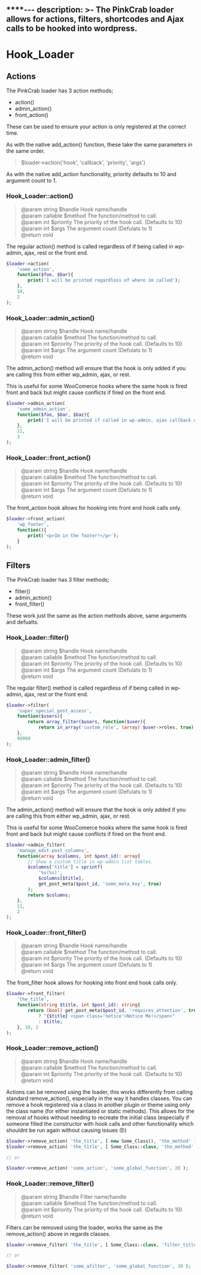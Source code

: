 ****---
description: >-
  The PinkCrab loader allows for actions, filters, shortcodes and Ajax calls to
  be hooked into wordpress.
---

# Hook_Loader

## Actions

The PinkCrab loader has 3 action methods;

* action\(\)
* admin\_action\(\)
* front\_action\(\)

These can be used to ensure your action is only registered at the correct time.

As with the native add\_action\(\) function, these take the same parameters in the same order.

> $loader-&gt;action\('hook', 'callback', 'priority', 'args'\)

As with the native add\_action functionality, priority defaults to 10 and argument count to 1.

### Hook_Loader::action\(\)

> @param string $handle Hook name/handle  
> @param callable $method The function/method to call.  
> @param int $priority The priority of the hook call. \(Defaults to 10\)  
> @param int $args The argument count \(Defulats to 1\)  
> @return void

The regular action\(\) method is called regardless of if being called in wp-admin, ajax, rest or the front end. 

```php
$loader->action(
    'some_action', 
    function($foo, $bar){
        print('I will be printed regardless of where im called'); 
    },
    10,
    2
);
```

### Hook_Loader::admin\_action\(\)

> @param string $handle Hook name/handle  
> @param callable $method The function/method to call.  
> @param int $priority The priority of the hook call. \(Defaults to 10\)  
> @param int $args The argument count \(Defulats to 1\)  
> @return void

The admin\_action\(\) method will ensure that the hook is only added if you are calling this from either wp\_admin, ajax, or rest.

This is useful for some WooComerce hooks where the same hook is fired front and back but might cause conflicts if fired on the front end.

```php
$loader->admin_action(
    'some_admin_action', 
    function($foo, $bar, $baz){
        print('I will be printed if called in wp-admin, ajax callback or rest endpoint.'); 
    },
    11,
    3
);
```

### Hook_Loader::front\_action\(\)

> @param string $handle Hook name/handle  
> @param callable $method The function/method to call.  
> @param int $priority The priority of the hook call. \(Defaults to 10\)  
> @param int $args The argument count \(Defulats to 1\)  
> @return void

The front\_action hook allows for hooking into front end hook calls only. 

```php
$loader->front_action(
    'wp_footer', 
    function(){
        print('<p>Im in the footer!</p>'); 
    }
);
```

## Filters

The PinkCrab loader has 3 filter methods;

* filter\(\)
* admin\_action\(\)
* front\_filter\(\)

These work just the same as the action methods above, same arguments and defualts.

### Hook_Loader::filter\(\)

> @param string $handle Hook name/handle  
> @param callable $method The function/method to call.  
> @param int $priority The priority of the hook call. \(Defaults to 10\)  
> @param int $args The argument count \(Defulats to 1\)  
> @return void

The regular filter\(\) method is called regardless of if being called in wp-admin, ajax, rest or the front end. 

```php
$loader->filter(
    'super_special_post_access', 
    function($users){
        return array_filter($users, function($user){
            return in_array('custom_role', (array) $user->roles, true);
    },
    99999
);
```

### Hook_Loader::admin\_filter\(\)

> @param string $handle Hook name/handle  
> @param callable $method The function/method to call.  
> @param int $priority The priority of the hook call. \(Defaults to 10\)  
> @param int $args The argument count \(Defulats to 1\)  
> @return void

The admin\_action\(\) method will ensure that the hook is only added if you are calling this from either wp\_admin, ajax, or rest.

This is useful for some WooComerce hooks where the same hook is fired front and back but might cause conflicts if fired on the front end.

```php
$loader->admin_filter(
    'manage_edit-post_columns', 
    function(array $columns, int $post_id): array{
        // Show a custom title in wp-admin list tables.
        $columns['title'] = sprintf(
            '%s(%s)', 
            $columns[$title], 
            get_post_meta($post_id, 'some_meta_key', true)
        );
        return $columns;
    },
    11,
    2
);
```

### Hook_Loader::front\_filter\(\)

> @param string $handle Hook name/handle  
> @param callable $method The function/method to call.  
> @param int $priority The priority of the hook call. \(Defaults to 10\)  
> @param int $args The argument count \(Defulats to 1\)  
> @return void

The front\_filter hook allows for hooking into front end hook calls only. 

```php
$loader->front_filter(
    'the_title', 
    function(string $title, int $post_id): string{
        return (bool) get_post_meta($post_id, 'requires_attention', true) 
            ? "{$title} <span class='notice'>Notice Me!</span>"
            : $title;
    }, 10, 2
);
```

### Hook_Loader::remove\_action\(\)

> @param string $handle Hook name/handle  
> @param callable $method The function/method to call.  
> @param int $priority The priority of the hook call. \(Defaults to 10\)  
> @return void

Actions can be removed using the loader, this works differently from calling standard remove\_action\(\), especially in the way it handles classes. You can remove a hook registered via a class in another plugin or theme using only the class name \(for either instantiated or static methods\). This allows for the removal of hooks without needing to recreate the initial class \(especially if someone filled the constructor with hook calls and other functionality which shouldnt be run again without causing issues 😠\)

```php
$loader->remove_action( 'the_title', [ new Some_Class(), 'the_method' ], 10 );
$loader->remove_action( 'the_title', [ Some_Class::class, 'the_method' ], 10 );

// or 

$loader->remove_action( 'some_action', 'some_global_function', 20 );
```

### Hook_Loader::remove\_filter\(\)

> @param string $handle Filter name/handle  
> @param callable $method The function/method to call.  
> @param int $priority The priority of the hook call. \(Defaults to 10\)  
> @return void

Filters can be removed using the loader, works the same as the remove\_action\(\) above in regards classes.

```php
$loader->remove_filter( 'the_title', [ Some_Class::class, 'filter_title' ]);

// or 

$loader->remove_filter( 'some_afilter', 'some_global_function', 30 );
```

